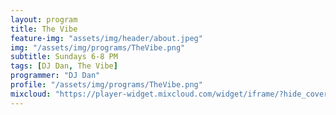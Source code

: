 ```yaml
---
layout: program
title: The Vibe
feature-img: "assets/img/header/about.jpeg"
img: "/assets/img/programs/TheVibe.png"
subtitle: Sundays 6-8 PM
tags: [DJ Dan, The Vibe]
programmer: "DJ Dan"
profile: "/assets/img/programs/TheVibe.png"
mixcloud: "https://player-widget.mixcloud.com/widget/iframe/?hide_cover=1&feed=%2Ftropicofm%2Fplaylists%2Fthe-vibe%2F"
---
```

